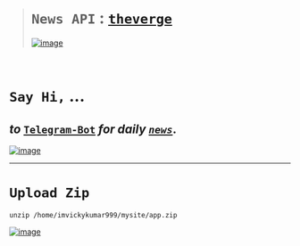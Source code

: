 ># `News API` : [`theverge`](https://t.me/automate_vixbot/news)
>
>[![image](https://user-images.githubusercontent.com/50515418/237002755-a554bebd-085d-40ed-b64e-162fe096e2ee.png)](https://imvickykumar999.pythonanywhere.com)
>

<br>

# `Say Hi,` ...
## *to* [`Telegram-Bot`](https://t.me/automate_vixbot) *for daily* [*`news`*](https://t.me/automate_vixbot/news).

[![image](https://user-images.githubusercontent.com/50515418/236737482-b6bf7078-fcbb-425f-8e95-8ca43d9ee849.png)](https://t.me/VixReelsbot)

-------------

# `Upload Zip`
    unzip /home/imvickykumar999/mysite/app.zip

[![image](https://user-images.githubusercontent.com/50515418/236750785-6e183dea-519b-43a8-aa82-d8dfd650bd9a.png)](https://www.pythonanywhere.com/user/imvickykumar999/files/home/imvickykumar999/mysite)

